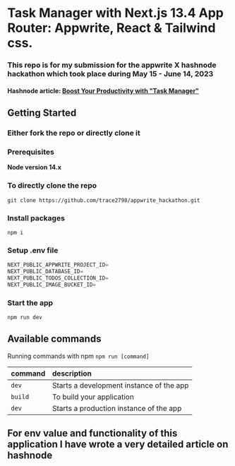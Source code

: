 # Task Manager with Next.js 13.4 App Router: Appwrite, React & Tailwind css.

### This repo is for my submission for the appwrite X hashnode hackathon which took place during May 15 - June 14, 2023

#### Hashnode article: [Boost Your Productivity with "Task Manager"](https://shreyas-chaliha.hashnode.dev/how-to-create-a-typescript-react-function-component-snippet-in-vs-code) 

## Getting Started

### Either fork the repo or directly clone it

### Prerequisites

**Node version 14.x**

### To directly clone the repo

```shell
git clone https://github.com/trace2798/appwrite_hackathon.git
```

### Install packages

```shell
npm i
```

### Setup .env file

```js
NEXT_PUBLIC_APPWRITE_PROJECT_ID=
NEXT_PUBLIC_DATABASE_ID=
NEXT_PUBLIC_TODOS_COLLECTION_ID=
NEXT_PUBLIC_IMAGE_BUCKET_ID=
```

### Start the app

```shell
npm run dev
```

## Available commands

Running commands with npm `npm run [command]`

| command         | description                              |
| :-------------- | :--------------------------------------- |
| `dev`           | Starts a development instance of the app |
| `build`         | To build your application                |
| `dev`           | Starts a production  instance of the app |

## For env value and functionality of this application I have wrote a very detailed article on hashnode
